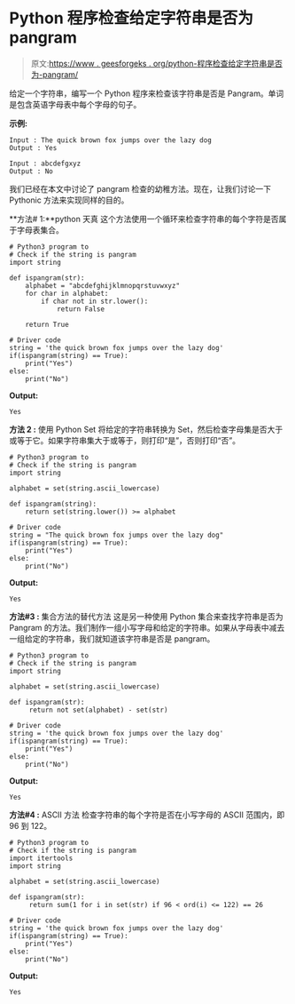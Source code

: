 # Python 程序检查给定字符串是否为 pangram

> 原文:[https://www . geesforgeks . org/python-程序检查给定字符串是否为-pangram/](https://www.geeksforgeeks.org/python-program-to-check-if-given-string-is-pangram/)

给定一个字符串，编写一个 Python 程序来检查该字符串是否是 Pangram。单词是包含英语字母表中每个字母的句子。

**示例:**

```
Input : The quick brown fox jumps over the lazy dog
Output : Yes

Input : abcdefgxyz
Output : No

```

我们已经在本文中讨论了 pangram 检查的幼稚方法。现在，让我们讨论一下 Pythonic 方法来实现同样的目的。

**方法# 1:**python 天真
这个方法使用一个循环来检查字符串的每个字符是否属于字母表集合。

```
# Python3 program to
# Check if the string is pangram
import string

def ispangram(str):
    alphabet = "abcdefghijklmnopqrstuvwxyz"
    for char in alphabet:
        if char not in str.lower():
            return False

    return True

# Driver code
string = 'the quick brown fox jumps over the lazy dog'
if(ispangram(string) == True):
    print("Yes")
else:
    print("No")
```

**Output:**

```
Yes

```

**方法 2 :** 使用 Python Set
将给定的字符串转换为 Set，然后检查字母集是否大于或等于它。如果字符串集大于或等于，则打印“是”，否则打印“否”。

```
# Python3 program to
# Check if the string is pangram
import string

alphabet = set(string.ascii_lowercase)

def ispangram(string):
    return set(string.lower()) >= alphabet

# Driver code
string = "The quick brown fox jumps over the lazy dog"
if(ispangram(string) == True):
    print("Yes")
else:
    print("No")
```

**Output:**

```
Yes

```

**方法#3 :** 集合方法的替代方法
这是另一种使用 Python 集合来查找字符串是否为 Pangram 的方法。我们制作一组小写字母和给定的字符串。如果从字母表中减去一组给定的字符串，我们就知道该字符串是否是 pangram。

```
# Python3 program to
# Check if the string is pangram
import string

alphabet = set(string.ascii_lowercase)

def ispangram(str):
     return not set(alphabet) - set(str)

# Driver code
string = 'the quick brown fox jumps over the lazy dog'
if(ispangram(string) == True):
    print("Yes")
else:
    print("No")
```

**Output:**

```
Yes

```

**方法#4 :** ASCII 方法
检查字符串的每个字符是否在小写字母的 ASCII 范围内，即 96 到 122。

```
# Python3 program to
# Check if the string is pangram
import itertools
import string

alphabet = set(string.ascii_lowercase)

def ispangram(str):
     return sum(1 for i in set(str) if 96 < ord(i) <= 122) == 26

# Driver code
string = 'the quick brown fox jumps over the lazy dog'
if(ispangram(string) == True):
    print("Yes")
else:
    print("No")
```

**Output:**

```
Yes

```
